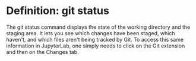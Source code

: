 # Definition: git status

The git status command displays the state of the working directory and the staging area. It lets you see which changes have been staged, which haven't, and which files aren't being tracked by Git. To access this same information in JupyterLab, one simply needs to click on the Git extension and then on the Changes tab.